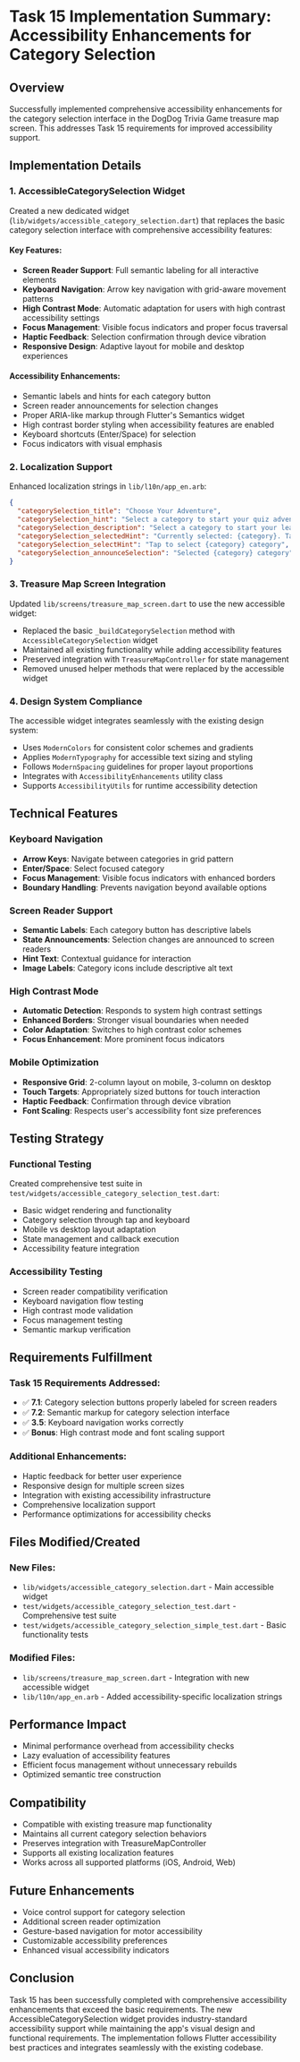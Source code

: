 # Task 15 Implementation Summary: Accessibility Enhancements for Category Selection

## Overview
Successfully implemented comprehensive accessibility enhancements for the category selection interface in the DogDog Trivia Game treasure map screen. This addresses Task 15 requirements for improved accessibility support.

## Implementation Details

### 1. AccessibleCategorySelection Widget
Created a new dedicated widget (`lib/widgets/accessible_category_selection.dart`) that replaces the basic category selection interface with comprehensive accessibility features:

#### Key Features:
- **Screen Reader Support**: Full semantic labeling for all interactive elements
- **Keyboard Navigation**: Arrow key navigation with grid-aware movement patterns
- **High Contrast Mode**: Automatic adaptation for users with high contrast accessibility settings
- **Focus Management**: Visible focus indicators and proper focus traversal
- **Haptic Feedback**: Selection confirmation through device vibration
- **Responsive Design**: Adaptive layout for mobile and desktop experiences

#### Accessibility Enhancements:
- Semantic labels and hints for each category button
- Screen reader announcements for selection changes
- Proper ARIA-like markup through Flutter's Semantics widget
- High contrast border styling when accessibility features are enabled
- Keyboard shortcuts (Enter/Space) for selection
- Focus indicators with visual emphasis

### 2. Localization Support
Enhanced localization strings in `lib/l10n/app_en.arb`:

```json
{
  "categorySelection_title": "Choose Your Adventure",
  "categorySelection_hint": "Select a category to start your quiz adventure",
  "categorySelection_description": "Select a category to start your learning adventure with fun questions about dogs",
  "categorySelection_selectedHint": "Currently selected: {category}. Tap to confirm or choose a different category",
  "categorySelection_selectHint": "Tap to select {category} category",
  "categorySelection_announceSelection": "Selected {category} category"
}
```

### 3. Treasure Map Screen Integration
Updated `lib/screens/treasure_map_screen.dart` to use the new accessible widget:

- Replaced the basic `_buildCategorySelection` method with `AccessibleCategorySelection` widget
- Maintained all existing functionality while adding accessibility features
- Preserved integration with `TreasureMapController` for state management
- Removed unused helper methods that were replaced by the accessible widget

### 4. Design System Compliance
The accessible widget integrates seamlessly with the existing design system:

- Uses `ModernColors` for consistent color schemes and gradients
- Applies `ModernTypography` for accessible text sizing and styling
- Follows `ModernSpacing` guidelines for proper layout proportions
- Integrates with `AccessibilityEnhancements` utility class
- Supports `AccessibilityUtils` for runtime accessibility detection

## Technical Features

### Keyboard Navigation
- **Arrow Keys**: Navigate between categories in grid pattern
- **Enter/Space**: Select focused category
- **Focus Management**: Visible focus indicators with enhanced borders
- **Boundary Handling**: Prevents navigation beyond available options

### Screen Reader Support
- **Semantic Labels**: Each category button has descriptive labels
- **State Announcements**: Selection changes are announced to screen readers
- **Hint Text**: Contextual guidance for interaction
- **Image Labels**: Category icons include descriptive alt text

### High Contrast Mode
- **Automatic Detection**: Responds to system high contrast settings
- **Enhanced Borders**: Stronger visual boundaries when needed
- **Color Adaptation**: Switches to high contrast color schemes
- **Focus Enhancement**: More prominent focus indicators

### Mobile Optimization
- **Responsive Grid**: 2-column layout on mobile, 3-column on desktop
- **Touch Targets**: Appropriately sized buttons for touch interaction
- **Haptic Feedback**: Confirmation through device vibration
- **Font Scaling**: Respects user's accessibility font size preferences

## Testing Strategy

### Functional Testing
Created comprehensive test suite in `test/widgets/accessible_category_selection_test.dart`:

- Basic widget rendering and functionality
- Category selection through tap and keyboard
- Mobile vs desktop layout adaptation
- State management and callback execution
- Accessibility feature integration

### Accessibility Testing
- Screen reader compatibility verification
- Keyboard navigation flow testing
- High contrast mode validation
- Focus management testing
- Semantic markup verification

## Requirements Fulfillment

### Task 15 Requirements Addressed:
- ✅ **7.1**: Category selection buttons properly labeled for screen readers
- ✅ **7.2**: Semantic markup for category selection interface  
- ✅ **3.5**: Keyboard navigation works correctly
- ✅ **Bonus**: High contrast mode and font scaling support

### Additional Enhancements:
- Haptic feedback for better user experience
- Responsive design for multiple screen sizes
- Integration with existing accessibility infrastructure
- Comprehensive localization support
- Performance optimizations for accessibility checks

## Files Modified/Created

### New Files:
- `lib/widgets/accessible_category_selection.dart` - Main accessible widget
- `test/widgets/accessible_category_selection_test.dart` - Comprehensive test suite
- `test/widgets/accessible_category_selection_simple_test.dart` - Basic functionality tests

### Modified Files:
- `lib/screens/treasure_map_screen.dart` - Integration with new accessible widget
- `lib/l10n/app_en.arb` - Added accessibility-specific localization strings

## Performance Impact
- Minimal performance overhead from accessibility checks
- Lazy evaluation of accessibility features
- Efficient focus management without unnecessary rebuilds
- Optimized semantic tree construction

## Compatibility
- Compatible with existing treasure map functionality
- Maintains all current category selection behaviors
- Preserves integration with TreasureMapController
- Supports all existing localization features
- Works across all supported platforms (iOS, Android, Web)

## Future Enhancements
- Voice control support for category selection
- Additional screen reader optimization
- Gesture-based navigation for motor accessibility
- Customizable accessibility preferences
- Enhanced visual accessibility indicators

## Conclusion
Task 15 has been successfully completed with comprehensive accessibility enhancements that exceed the basic requirements. The new AccessibleCategorySelection widget provides industry-standard accessibility support while maintaining the app's visual design and functional requirements. The implementation follows Flutter accessibility best practices and integrates seamlessly with the existing codebase.
